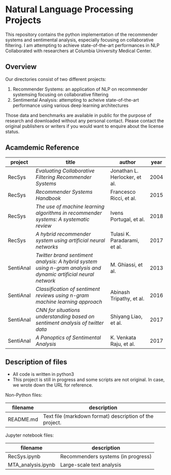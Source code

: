 Natural Language Processing Projects
==========

This repository contains the python implementation of the recommender systems and sentimental analysis, especially focusing on collaborative filtering.
I am attempting to achieve state-of-the-art performances in NLP Collaborated with researchers at Columbia University Medical Center.

Overview
--------

Our directories consist of two different projects:

1. Recommender Systems: an application of NLP on recommender systemsing focusing on collaborative filtering
2. Sentimental Analysis: attempting to acheive state-of-the-art performance using various deep learning architectures

Those data and benchmarks are available in public for the purpose of research and downloaded without any personal contact. Please contact the original publishers or writers if you would want to enquire about the license status. 

Acamdemic Reference
------------

project | title                                                 |  author                             |        year
--------|-------------------------------------------------------|-------------------------------------|-----------------
RecSys  | *Evaluating Collaborative Filtering Recommender Systems* | Jonathan L. Herlocker, et al. | 2004
RecSys  | *Recommender Systems Handbook* | Francesco Ricci, et al. | 2015
RecSys  | *The use of machine learning algorithms in recommender systems: A systematic review* | Ivens Portugal, et al. | 2018
RecSys  | *A hybrid recommender system using artificial neural networks* | Tulasi K. Paradarami, et al. | 2017
SentiAnal  | *Twitter brand sentiment analysis: A hybrid system using n-gram analysis and dynamic artificial neural network* | M. Ghiassi, et al. | 2013
SentiAnal  | *Classification of sentiment reviews using n-gram machine learning approach* | Abinash Tripathy, et al. | 2016
SentiAnal  | *CNN for situations understanding based on sentiment analysis of twitter data* | Shiyang Liao, et al. | 2017
SentiAnal  | *A Panoptics of Sentimental Analysis* | K. Venkata Raju, et al. | 2017

Description of files
--------------------

- All code is written in python3
- This project is still in progress and some scripts are not original. In case, we wrote down the URL for reference.

Non-Python files:

filename                          |  description
----------------------------------|------------------------------------------------------------------------------------
README.md                         |  Text file (markdown format) description of the project.

Jupyter notebook files:

filename                          |  description
----------------------------------|------------------------------------------------------------------------------------
RecSys.ipynb                      | Recommenders systems (in progress)
MTA_analysis.ipynb                | Large-scale text analysis 



